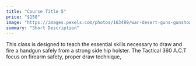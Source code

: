 ```yaml
---
title: "Course Title 5"
price: "$150"
image: "https://images.pexels.com/photos/163489/war-desert-guns-gunshow-163489.jpeg?auto=compress&cs=tinysrgb&dpr=2&h=750&w=1260"
summary: "Short Description"
---
```

This class is designed to teach the essential skills necessary to draw and fire a handgun safely from a strong side hip holster.  The Tactical 360 A.C.T focus on firearm safety, proper draw technique, 
<!--stackedit_data:
eyJoaXN0b3J5IjpbLTE2NjM1MzkzNTldfQ==
-->